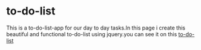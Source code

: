# to-do-list
This is a to-do-list-app for our day to day tasks.In this page i create this beautiful and functional to-do-list using jquery.you can see it on this
[to-do-list](https://bharti-kumath.github.io/to-do-list/index.html)
